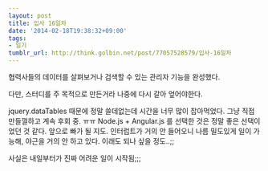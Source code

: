 ```yaml
---
layout: post
title: 입사 16일차
date: '2014-02-18T19:38:32+09:00'
tags:
- 일기
tumblr_url: http://think.golbin.net/post/77057528579/입사-16일차
---
```

협력사들의 데이터를 살펴보거나 검색할 수 있는 관리자 기능을 완성했다.

다만, 스터디를 주 목적으로 만든거라 나중에 다시 갈아 엎어야한다.

jquery.dataTables 때문에 정말 쓸데없는데 시간을 너무 많이 잡아먹었다. 그냥 직접 만들껄하고 계속 후회 중. ㅠㅠ
Node.js + Angular.js 를 선택한 것은 정말 좋은 선택이었던 것 같다. 앞으로 빠가 될 지도.
인터럽트가 거의 안 들어오니 나름 밀도있게 일이 가능해, 야근을 거의 안 하고 있다. 이래도 되나 싶을 정도..;;

사실은 내일부터가 진짜 어려운 일이 시작됨;;;

